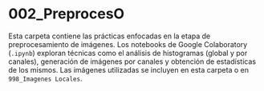 # 002\_PreprocesO

Esta carpeta contiene las prácticas enfocadas en la etapa de preprocesamiento de imágenes. 
Los notebooks de Google Colaboratory (`.ipynb`) exploran técnicas como el análisis de histogramas (global y por canales), 
generación de imágenes por canales y obtención de estadísticas de los mismos. 
Las imágenes utilizadas se incluyen en esta carpeta o en `998_Imagenes Locales`.
